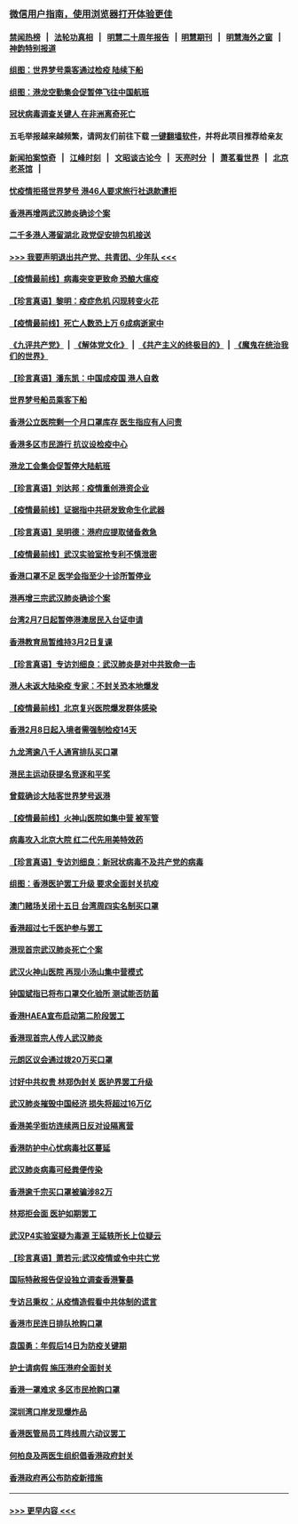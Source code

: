 ### [微信用户指南，使用浏览器打开体验更佳](https://github.com/gfw-breaker/banned-news1/blob/master/indexes/wechat-guide.md?t=0)
#### [禁闻热榜](热点新闻.md?t=0)  &nbsp;&nbsp;|&nbsp;&nbsp; [法轮功真相](https://github.com/gfw-breaker/truth/blob/master/README.md?t=0) &nbsp;&nbsp;|&nbsp;&nbsp; [明慧二十周年报告](https://github.com/gfw-breaker/mh-reports/blob/master/README.md?t=0) &nbsp;&nbsp;|&nbsp;&nbsp;[明慧期刊](https://github.com/gfw-breaker/mh-qikan) &nbsp;&nbsp;|&nbsp;&nbsp; [明慧海外之窗](https://github.com/gfw-breaker/mh-news/blob/master/README.md?t=0) &nbsp;&nbsp;|&nbsp;&nbsp; [神韵特别报道](https://github.com/gfw-breaker/mh-news/blob/master/shenyun.md?t=0)
#### [组图：世界梦号乘客通过检疫 陆续下船](../pages/nsc415/n11858302.md?t=02111302) 
#### [组图：港龙空勤集会促暂停飞往中国航班](../pages/nsc415/n11858190.md?t=02111302) 
#### [冠状病毒调查关键人 在非洲离奇死亡](../pages/nsc415/n11859798.md?t=02111302) 
#### 五毛举报越来越频繁，请网友们前往下载 [一键翻墙软件](https://github.com/gfw-breaker/ssr-accounts)，并将此项目推荐给亲友
#### [新闻拍案惊奇](https://github.com/gfw-breaker/banned-news1/blob/master/pages/link4.md) &nbsp;&nbsp;|&nbsp;&nbsp; [江峰时刻](https://github.com/gfw-breaker/banned-news1/blob/master/pages/link4.md) &nbsp;&nbsp;|&nbsp;&nbsp; [文昭谈古论今](https://github.com/gfw-breaker/banned-news1/blob/master/pages/link4.md) &nbsp;&nbsp;|&nbsp;&nbsp; [天亮时分](https://github.com/gfw-breaker/banned-news1/blob/master/pages/link4.md) &nbsp;&nbsp;|&nbsp;&nbsp; [萧茗看世界](https://github.com/gfw-breaker/banned-news1/blob/master/pages/link4.md) &nbsp;&nbsp;|&nbsp;&nbsp; [北京老茶馆](https://github.com/gfw-breaker/banned-news1/blob/master/pages/link4.md) &nbsp;&nbsp;|&nbsp;&nbsp; 
#### [忧疫情拒搭世界梦号 港46人要求旅行社退款遭拒](../pages/nsc415/n11859849.md?t=02111302) 
#### [香港再增两武汉肺炎确诊个案](../pages/nsc415/n11859833.md?t=02111302) 
#### [二千多港人滞留湖北 政党促安排包机接送](../pages/nsc415/n11859831.md?t=02111302) 
#### [>>> 我要声明退出共产党、共青团、少年队 <<<](https://github.com/begood0513/goodnews/blob/master/quit/letter.md) 
#### [【疫情最前线】病毒突变更致命 恐酿大瘟疫](../pages/nsc415/n11859604.md?t=02111302) 
#### [【珍言真语】黎明：疫症危机 闪现转变火花](../pages/nsc415/n11859199.md?t=02111302) 
#### [【疫情最前线】死亡人数恐上万 6成病逝家中](../pages/nsc415/n11856687.md?t=02111302) 
#### [《九评共产党》](https://github.com/begood0513/9ping.md/blob/master/README.md) &nbsp;|&nbsp; [《解体党文化》](../../../../jtdwh.md/blob/master/README.md)  &nbsp;|&nbsp; [《共产主义的终极目的》](../../../../gczydzjmd.md/blob/master/README.md) &nbsp;|&nbsp; [《魔鬼在统治我们的世界》](../../../../mgztzwmdsj.md/blob/master/README.md) 
#### [【珍言真语】潘东凯：中国成疫国 港人自救](../pages/nsc415/n11856962.md?t=02111302) 
#### [世界梦号船员乘客下船](../pages/nsc415/n11856883.md?t=02111302) 
#### [香港公立医院剩一个月口罩库存 医生指应有人问责](../pages/nsc415/n11856875.md?t=02111302) 
#### [香港多区市民游行 抗议设检疫中心](../pages/nsc415/n11856866.md?t=02111302) 
#### [港龙工会集会促暂停大陆航班](../pages/nsc415/n11856840.md?t=02111302) 
#### [【珍言真语】刘达邦：疫情重创港资企业](../pages/nsc415/n11854274.md?t=02111302) 
#### [【疫情最前线】证据指中共研发致命生化武器](../pages/nsc415/n11853087.md?t=02111302) 
#### [【珍言真语】吴明德：港府应提取储备救急](../pages/nsc415/n11852734.md?t=02111302) 
#### [【疫情最前线】武汉实验室抢专利不慎泄密](../pages/nsc415/n11850310.md?t=02111302) 
#### [香港口罩不足 医学会指至少十诊所暂停业](../pages/nsc415/n11850301.md?t=02111302) 
#### [港再增三宗武汉肺炎确诊个案](../pages/nsc415/n11850328.md?t=02111302) 
#### [台湾2月7日起暂停港澳居民入台证申请](../pages/nsc415/n11850304.md?t=02111302) 
#### [香港教育局暂维持3月2日复课](../pages/nsc415/n11850260.md?t=02111302) 
#### [【珍言真语】专访刘细良：武汉肺炎是对中共致命一击](../pages/nsc415/n11849934.md?t=02111302) 
#### [港人未返大陆染疫 专家：不封关恐本地爆发](../pages/nsc415/n11848021.md?t=02111302) 
#### [【疫情最前线】北京复兴医院爆发群体感染](../pages/nsc415/n11847626.md?t=02111302) 
#### [香港2月8日起入境者需强制检疫14天](../pages/nsc415/n11847658.md?t=02111302) 
#### [九龙湾逾八千人通宵排队买口罩](../pages/nsc415/n11847647.md?t=02111302) 
#### [港民主运动获提名竞逐和平奖](../pages/nsc415/n11847633.md?t=02111302) 
#### [曾载确诊大陆客世界梦号返港](../pages/nsc415/n11847608.md?t=02111302) 
#### [【疫情最前线】火神山医院如集中营 被军管](../pages/nsc415/n11847524.md?t=02111302) 
#### [病毒攻入北京大院 红二代先用美特效药](../pages/nsc415/n11847427.md?t=02111302) 
#### [【珍言真语】专访刘细良：新冠状病毒不及共产党的病毒](../pages/nsc415/n11847164.md?t=02111302) 
#### [组图：香港医护罢工升级 要求全面封关抗疫](../pages/nsc415/n11844107.md?t=02111302) 
#### [澳门赌场关闭十五日 台湾周四实名制买口罩](../pages/nsc415/n11845083.md?t=02111302) 
#### [香港超过七千医护参与罢工](../pages/nsc415/n11845051.md?t=02111302) 
#### [港现首宗武汉肺炎死亡个案](../pages/nsc415/n11844998.md?t=02111302) 
#### [武汉火神山医院 再现小汤山集中营模式](../pages/nsc415/n11844763.md?t=02111302) 
#### [钟国斌指已将布口罩交化验所 测试能否防菌](../pages/nsc415/n11842783.md?t=02111302) 
#### [香港HAEA宣布启动第二阶段罢工](../pages/nsc415/n11842723.md?t=02111302) 
#### [香港现首宗人传人武汉肺炎](../pages/nsc415/n11842766.md?t=02111302) 
#### [元朗区议会通过拨20万买口罩](../pages/nsc415/n11842754.md?t=02111302) 
#### [讨好中共权贵 林郑伪封关 医护界罢工升级](../pages/nsc415/n11842359.md?t=02111302) 
#### [武汉肺炎摧毁中国经济 损失将超过16万亿](../pages/nsc415/n11839723.md?t=02111302) 
#### [香港美孚街坊连续两日反对设隔离营](../pages/nsc415/n11839962.md?t=02111302) 
#### [香港防护中心忧病毒社区蔓延](../pages/nsc415/n11839933.md?t=02111302) 
#### [武汉肺炎病毒可经粪便传染](../pages/nsc415/n11839939.md?t=02111302) 
#### [香港逾千宗买口罩被骗涉82万](../pages/nsc415/n11839914.md?t=02111302) 
#### [林郑拒会面 医护如期罢工](../pages/nsc415/n11839892.md?t=02111302) 
#### [武汉P4实验室疑为毒源 王延轶所长上位疑云](../pages/nsc415/n11835543.md?t=02111302) 
#### [【珍言真语】萧若元:武汉疫情或令中共亡党](../pages/nsc415/n11829394.md?t=02111302) 
#### [国际特赦报告促设独立调查香港警暴](../pages/nsc415/n11833845.md?t=02111302) 
#### [专访吕秉权：从疫情造假看中共体制的谎言](../pages/nsc415/n11833813.md?t=02111302) 
#### [香港市民连日排队抢购口罩](../pages/nsc415/n11833794.md?t=02111302) 
#### [袁国勇：年假后14日为防疫关键期](../pages/nsc415/n11831088.md?t=02111302) 
#### [护士请病假 施压港府全面封关](../pages/nsc415/n11831030.md?t=02111302) 
#### [香港一罩难求 多区市民抢购口罩](../pages/nsc415/n11831002.md?t=02111302) 
#### [深圳湾口岸发现爆炸品](../pages/nsc415/n11828802.md?t=02111302) 
#### [香港医管局员工阵线周六动议罢工](../pages/nsc415/n11828762.md?t=02111302) 
#### [何柏良及两医生组织倡香港政府封关](../pages/nsc415/n11828749.md?t=02111302) 
#### [香港政府再公布防疫新措施](../pages/nsc415/n11828716.md?t=02111302) 

----
#### [ >>> 更早内容 <<< ](../indexes/nsc415-earlier.md)
